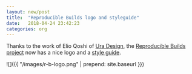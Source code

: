 ```yaml
---
layout: new/post
title:  "Reproducible Builds logo and styleguide"
date:   2018-04-24 23:42:23
categories: org
---
```


Thanks to the work of Elio Qoshi of [Ura Design](https://ura.design/), the [Reproducible Builds project](https://reproducible-builds.org) now has a nice logo and a [style guide](https://reproducible-builds.org/style).

![]({{ "/images/r-b-logo.png" | prepend: site.baseurl }})
